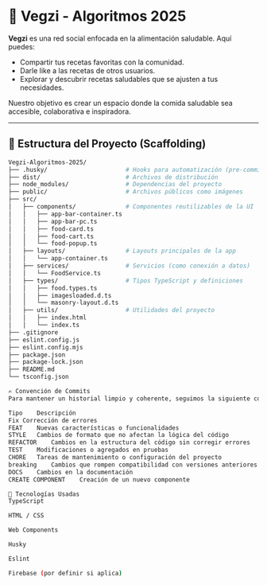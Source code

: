 # 🥗 Vegzi - Algoritmos 2025

**Vegzi** es una red social enfocada en la alimentación saludable. Aquí puedes:

- Compartir tus recetas favoritas con la comunidad.
- Darle like a las recetas de otros usuarios.
- Explorar y descubrir recetas saludables que se ajusten a tus necesidades.

Nuestro objetivo es crear un espacio donde la comida saludable sea accesible, colaborativa e inspiradora.

---

## 🧠 Estructura del Proyecto (Scaffolding)

```bash
Vegzi-Algoritmos-2025/
├── .husky/                      # Hooks para automatización (pre-commit, etc.)
├── dist/                        # Archivos de distribución
├── node_modules/                # Dependencias del proyecto
├── public/                      # Archivos públicos como imágenes
├── src/
│   ├── components/              # Componentes reutilizables de la UI
│   │   ├── app-bar-container.ts
│   │   ├── app-bar-pc.ts
│   │   ├── food-card.ts
│   │   ├── food-cart.ts
│   │   └── food-popup.ts
│   ├── layouts/                 # Layouts principales de la app
│   │   └── app-container.ts
│   ├── services/                # Servicios (como conexión a datos)
│   │   └── FoodService.ts
│   ├── types/                   # Tipos TypeScript y definiciones
│   │   ├── food.types.ts
│   │   ├── imagesloaded.d.ts
│   │   └── masonry-layout.d.ts
│   ├── utils/                   # Utilidades del proyecto
│   │   ├── index.html
│   │   └── index.ts
├── .gitignore
├── eslint.config.js
├── eslint.config.mjs
├── package.json
├── package-lock.json
├── README.md
└── tsconfig.json

✍️ Convención de Commits
Para mantener un historial limpio y coherente, seguimos la siguiente convención de nombres de commits:

Tipo	Descripción
Fix	Corrección de errores
FEAT	Nuevas características o funcionalidades
STYLE	Cambios de formato que no afectan la lógica del código
REFACTOR	Cambios en la estructura del código sin corregir errores
TEST	Modificaciones o agregados en pruebas
CHORE	Tareas de mantenimiento o configuración del proyecto
breaking	Cambios que rompen compatibilidad con versiones anteriores
DOCS	Cambios en la documentación
CREATE COMPONENT	Creación de un nuevo componente

🚀 Tecnologías Usadas
TypeScript

HTML / CSS

Web Components

Husky

Eslint

Firebase (por definir si aplica)